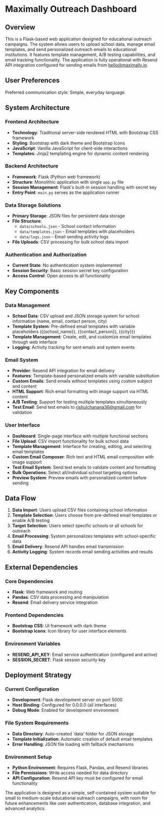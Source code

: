 # Maximally Outreach Dashboard

## Overview

This is a Flask-based web application designed for educational outreach campaigns. The system allows users to upload school data, manage email templates, and send personalized outreach emails to educational institutions. It features template management, A/B testing capabilities, and email tracking functionality. The application is fully operational with Resend API integration configured for sending emails from hello@maximally.in.

## User Preferences

Preferred communication style: Simple, everyday language.

## System Architecture

### Frontend Architecture
- **Technology**: Traditional server-side rendered HTML with Bootstrap CSS framework
- **Styling**: Bootstrap with dark theme and Bootstrap Icons
- **JavaScript**: Vanilla JavaScript for client-side interactions
- **Templates**: Jinja2 templating engine for dynamic content rendering

### Backend Architecture
- **Framework**: Flask (Python web framework)
- **Structure**: Monolithic application with single `app.py` file
- **Session Management**: Flask's built-in session handling with secret key
- **Entry Point**: `main.py` serves as the application runner

### Data Storage Solutions
- **Primary Storage**: JSON files for persistent data storage
- **File Structure**:
  - `data/schools.json` - School contact information
  - `data/templates.json` - Email templates with placeholders
  - `data/logs.json` - Email sending activity logs
- **File Uploads**: CSV processing for bulk school data import

### Authentication and Authorization
- **Current State**: No authentication system implemented
- **Session Security**: Basic session secret key configuration
- **Access Control**: Open access to all functionality

## Key Components

### Data Management
- **School Data**: CSV upload and JSON storage system for school information (name, email, contact person, city)
- **Template System**: Pre-defined email templates with variable placeholders ({{school_name}}, {{contact_person}}, {{city}})
- **Template Management**: Create, edit, and customize email templates through web interface
- **Logging**: Activity tracking for sent emails and system events

### Email System
- **Provider**: Resend API integration for email delivery
- **Features**: Template-based personalized emails with variable substitution
- **Custom Emails**: Send emails without templates using custom subject and content
- **HTML Support**: Rich email formatting with image support via HTML content
- **A/B Testing**: Support for testing multiple templates simultaneously
- **Test Email**: Send test emails to rishulchanana36@gmail.com for validation

### User Interface
- **Dashboard**: Single-page interface with multiple functional sections
- **File Upload**: CSV import functionality for bulk school data
- **Template Management**: Interface for creating, editing, and selecting email templates
- **Custom Email Composer**: Rich text and HTML email composition with image support
- **Test Email System**: Send test emails to validate content and formatting
- **Bulk Operations**: Select all/individual school targeting options
- **Preview System**: Preview emails with personalized content before sending

## Data Flow

1. **Data Import**: Users upload CSV files containing school information
2. **Template Selection**: Users choose from pre-defined email templates or enable A/B testing
3. **Target Selection**: Users select specific schools or all schools for outreach
4. **Email Processing**: System personalizes templates with school-specific data
5. **Email Delivery**: Resend API handles email transmission
6. **Activity Logging**: System records email sending activities and results

## External Dependencies

### Core Dependencies
- **Flask**: Web framework and routing
- **Pandas**: CSV data processing and manipulation
- **Resend**: Email delivery service integration

### Frontend Dependencies
- **Bootstrap CSS**: UI framework with dark theme
- **Bootstrap Icons**: Icon library for user interface elements

### Environment Variables
- **RESEND_API_KEY**: Email service authentication (configured and active)
- **SESSION_SECRET**: Flask session security key

## Deployment Strategy

### Current Configuration
- **Development**: Flask development server on port 5000
- **Host Binding**: Configured for 0.0.0.0 (all interfaces)
- **Debug Mode**: Enabled for development environment

### File System Requirements
- **Data Directory**: Auto-created 'data' folder for JSON storage
- **Template Initialization**: Automatic creation of default email templates
- **Error Handling**: JSON file loading with fallback mechanisms

### Environment Setup
- **Python Environment**: Requires Flask, Pandas, and Resend libraries
- **File Permissions**: Write access needed for data directory
- **API Configuration**: Resend API key must be configured for email functionality

The application is designed as a simple, self-contained system suitable for small to medium-scale educational outreach campaigns, with room for future enhancements like user authentication, database integration, and advanced analytics.